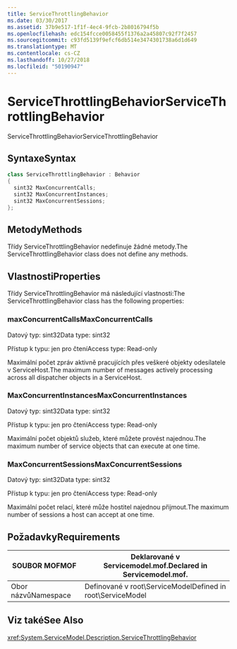```yaml
---
title: ServiceThrottlingBehavior
ms.date: 03/30/2017
ms.assetid: 37b9e517-1f1f-4ec4-9fcb-2b8016794f5b
ms.openlocfilehash: edc154fcce0058455f1376a2a45807c92f7f2457
ms.sourcegitcommit: c93fd5139f9efcf6db514e3474301738a6d1d649
ms.translationtype: MT
ms.contentlocale: cs-CZ
ms.lasthandoff: 10/27/2018
ms.locfileid: "50190947"
---
```

# <a name="servicethrottlingbehavior"></a><span data-ttu-id="31c1f-102">ServiceThrottlingBehavior</span><span class="sxs-lookup"><span data-stu-id="31c1f-102">ServiceThrottlingBehavior</span></span>
<span data-ttu-id="31c1f-103">ServiceThrottlingBehavior</span><span class="sxs-lookup"><span data-stu-id="31c1f-103">ServiceThrottlingBehavior</span></span>  
  
## <a name="syntax"></a><span data-ttu-id="31c1f-104">Syntaxe</span><span class="sxs-lookup"><span data-stu-id="31c1f-104">Syntax</span></span>  
  
```csharp  
class ServiceThrottlingBehavior : Behavior  
{  
  sint32 MaxConcurrentCalls;  
  sint32 MaxConcurrentInstances;  
  sint32 MaxConcurrentSessions;  
};  
```  
  
## <a name="methods"></a><span data-ttu-id="31c1f-105">Metody</span><span class="sxs-lookup"><span data-stu-id="31c1f-105">Methods</span></span>  
 <span data-ttu-id="31c1f-106">Třídy ServiceThrottlingBehavior nedefinuje žádné metody.</span><span class="sxs-lookup"><span data-stu-id="31c1f-106">The ServiceThrottlingBehavior class does not define any methods.</span></span>  
  
## <a name="properties"></a><span data-ttu-id="31c1f-107">Vlastnosti</span><span class="sxs-lookup"><span data-stu-id="31c1f-107">Properties</span></span>  
 <span data-ttu-id="31c1f-108">Třídy ServiceThrottlingBehavior má následující vlastnosti:</span><span class="sxs-lookup"><span data-stu-id="31c1f-108">The ServiceThrottlingBehavior class has the following properties:</span></span>  
  
### <a name="maxconcurrentcalls"></a><span data-ttu-id="31c1f-109">maxConcurrentCalls</span><span class="sxs-lookup"><span data-stu-id="31c1f-109">MaxConcurrentCalls</span></span>  
 <span data-ttu-id="31c1f-110">Datový typ: sint32</span><span class="sxs-lookup"><span data-stu-id="31c1f-110">Data type: sint32</span></span>  
  
 <span data-ttu-id="31c1f-111">Přístup k typu: jen pro čtení</span><span class="sxs-lookup"><span data-stu-id="31c1f-111">Access type: Read-only</span></span>  
  
 <span data-ttu-id="31c1f-112">Maximální počet zpráv aktivně pracujících přes veškeré objekty odesílatele v ServiceHost.</span><span class="sxs-lookup"><span data-stu-id="31c1f-112">The maximum number of messages actively processing across all dispatcher objects in a ServiceHost.</span></span>  
  
### <a name="maxconcurrentinstances"></a><span data-ttu-id="31c1f-113">MaxConcurrentInstances</span><span class="sxs-lookup"><span data-stu-id="31c1f-113">MaxConcurrentInstances</span></span>  
 <span data-ttu-id="31c1f-114">Datový typ: sint32</span><span class="sxs-lookup"><span data-stu-id="31c1f-114">Data type: sint32</span></span>  
  
 <span data-ttu-id="31c1f-115">Přístup k typu: jen pro čtení</span><span class="sxs-lookup"><span data-stu-id="31c1f-115">Access type: Read-only</span></span>  
  
 <span data-ttu-id="31c1f-116">Maximální počet objektů služeb, které můžete provést najednou.</span><span class="sxs-lookup"><span data-stu-id="31c1f-116">The maximum number of service objects that can execute at one time.</span></span>  
  
### <a name="maxconcurrentsessions"></a><span data-ttu-id="31c1f-117">MaxConcurrentSessions</span><span class="sxs-lookup"><span data-stu-id="31c1f-117">MaxConcurrentSessions</span></span>  
 <span data-ttu-id="31c1f-118">Datový typ: sint32</span><span class="sxs-lookup"><span data-stu-id="31c1f-118">Data type: sint32</span></span>  
  
 <span data-ttu-id="31c1f-119">Přístup k typu: jen pro čtení</span><span class="sxs-lookup"><span data-stu-id="31c1f-119">Access type: Read-only</span></span>  
  
 <span data-ttu-id="31c1f-120">Maximální počet relací, které může hostitel najednou přijmout.</span><span class="sxs-lookup"><span data-stu-id="31c1f-120">The maximum number of sessions a host can accept at one time.</span></span>  
  
## <a name="requirements"></a><span data-ttu-id="31c1f-121">Požadavky</span><span class="sxs-lookup"><span data-stu-id="31c1f-121">Requirements</span></span>  
  
|<span data-ttu-id="31c1f-122">SOUBOR MOF</span><span class="sxs-lookup"><span data-stu-id="31c1f-122">MOF</span></span>|<span data-ttu-id="31c1f-123">Deklarované v Servicemodel.mof.</span><span class="sxs-lookup"><span data-stu-id="31c1f-123">Declared in Servicemodel.mof.</span></span>|  
|---------|-----------------------------------|  
|<span data-ttu-id="31c1f-124">Obor názvů</span><span class="sxs-lookup"><span data-stu-id="31c1f-124">Namespace</span></span>|<span data-ttu-id="31c1f-125">Definované v root\ServiceModel</span><span class="sxs-lookup"><span data-stu-id="31c1f-125">Defined in root\ServiceModel</span></span>|  
  
## <a name="see-also"></a><span data-ttu-id="31c1f-126">Viz také</span><span class="sxs-lookup"><span data-stu-id="31c1f-126">See Also</span></span>  
 <xref:System.ServiceModel.Description.ServiceThrottlingBehavior>
